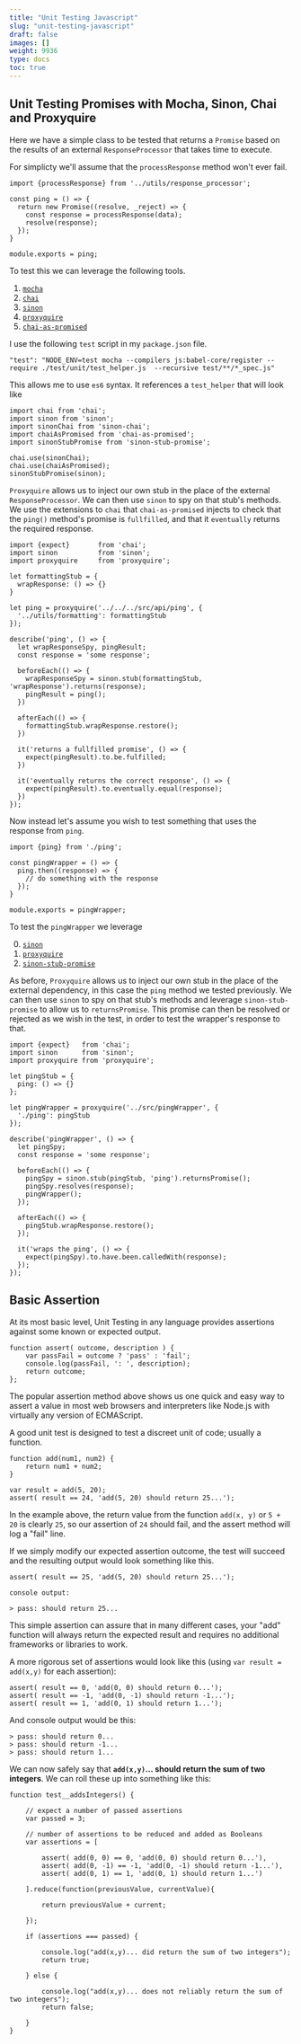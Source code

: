 ```yaml
---
title: "Unit Testing Javascript"
slug: "unit-testing-javascript"
draft: false
images: []
weight: 9936
type: docs
toc: true
---
```


## Unit Testing Promises with Mocha, Sinon, Chai and Proxyquire
Here we have a simple class to be tested that returns a `Promise` based on the results of an external `ResponseProcessor` that takes time to execute.

For simplicty we'll assume that the `processResponse` method won't ever fail.

    import {processResponse} from '../utils/response_processor';

    const ping = () => {
      return new Promise((resolve, _reject) => {
        const response = processResponse(data);
        resolve(response);
      });
    }

    module.exports = ping;

To test this we can leverage the following tools.

1. [`mocha`](https://mochajs.org)
2. [`chai`](http://chaijs.com)
3. [`sinon`](http://sinonjs.org)
4. [`proxyquire`](https://github.com/thlorenz/proxyquire)
5. [`chai-as-promised`](https://github.com/domenic/chai-as-promised)

I use the following `test` script in my `package.json` file.

    "test": "NODE_ENV=test mocha --compilers js:babel-core/register --require ./test/unit/test_helper.js  --recursive test/**/*_spec.js"

This allows me to use `es6` syntax. It references a `test_helper` that will look like

    import chai from 'chai';
    import sinon from 'sinon';
    import sinonChai from 'sinon-chai';
    import chaiAsPromised from 'chai-as-promised';
    import sinonStubPromise from 'sinon-stub-promise';

    chai.use(sinonChai);
    chai.use(chaiAsPromised);
    sinonStubPromise(sinon);

`Proxyquire` allows us to inject our own stub in the place of the external `ResponseProcessor`. We can then use `sinon` to spy on that stub's methods.  We use the extensions to `chai` that `chai-as-promised` injects to check that the `ping()` method's promise is `fullfilled`, and that it `eventually` returns the required response.

    import {expect}       from 'chai';
    import sinon          from 'sinon';
    import proxyquire     from 'proxyquire';

    let formattingStub = {
      wrapResponse: () => {}
    }

    let ping = proxyquire('../../../src/api/ping', {
      '../utils/formatting': formattingStub
    });

    describe('ping', () => {
      let wrapResponseSpy, pingResult;
      const response = 'some response';

      beforeEach(() => {
        wrapResponseSpy = sinon.stub(formattingStub, 'wrapResponse').returns(response);
        pingResult = ping();
      })

      afterEach(() => {
        formattingStub.wrapResponse.restore();
      })

      it('returns a fullfilled promise', () => {
        expect(pingResult).to.be.fulfilled;
      })

      it('eventually returns the correct response', () => {
        expect(pingResult).to.eventually.equal(response);
      })
    });

Now instead let's assume you wish to test something that uses the response from `ping`.

    import {ping} from './ping';

    const pingWrapper = () => {
      ping.then((response) => {
        // do something with the response
      });
    }

    module.exports = pingWrapper;

To test the `pingWrapper` we leverage

0. [`sinon`](http://sinonjs.org)
1. [`proxyquire`](https://github.com/thlorenz/proxyquire)
2. [`sinon-stub-promise`](https://github.com/substantial/sinon-stub-promise)

As before, `Proxyquire` allows us to inject our own stub in the place of the external dependency, in this case the `ping` method we tested previously. We can then use `sinon` to spy on that stub's methods and leverage `sinon-stub-promise` to allow us to `returnsPromise`.  This promise can then be resolved or rejected as we wish in the test, in order to test the wrapper's response to that.

    import {expect}   from 'chai';
    import sinon      from 'sinon';
    import proxyquire from 'proxyquire';

    let pingStub = {
      ping: () => {}
    };

    let pingWrapper = proxyquire('../src/pingWrapper', {
      './ping': pingStub
    });

    describe('pingWrapper', () => {
      let pingSpy;
      const response = 'some response';

      beforeEach(() => {
        pingSpy = sinon.stub(pingStub, 'ping').returnsPromise();
        pingSpy.resolves(response);
        pingWrapper();
      });

      afterEach(() => {
        pingStub.wrapResponse.restore();
      });

      it('wraps the ping', () => {
        expect(pingSpy).to.have.been.calledWith(response);
      });
    });

## Basic Assertion
At its most basic level, Unit Testing in any language provides assertions against some known or expected output.

    function assert( outcome, description ) { 
        var passFail = outcome ? 'pass' : 'fail'; 
        console.log(passFail, ': ', description);
        return outcome;
    };

The popular assertion method above shows us one quick and easy way to assert a value in most web browsers and interpreters like Node.js with virtually any version of ECMAScript.

A good unit test is designed to test a discreet unit of code; usually a function.  

    function add(num1, num2) { 
        return num1 + num2; 
    } 
     
    var result = add(5, 20); 
    assert( result == 24, 'add(5, 20) should return 25...'); 

In the example above, the return value from the function `add(x, y)` or `5 + 20` is clearly `25`, so our assertion of `24` should fail, and the assert method will log a "fail" line. 

If we simply modify our expected assertion outcome, the test will succeed and the resulting output would look something like this. 

    assert( result == 25, 'add(5, 20) should return 25...');

    console output:
    
    > pass: should return 25...

This simple assertion can assure that in many different cases, your "add" function will always return the expected result and requires no additional frameworks or libraries to work.

A more rigorous set of assertions would look like this (using `var result = add(x,y)` for each assertion):

    assert( result == 0, 'add(0, 0) should return 0...');
    assert( result == -1, 'add(0, -1) should return -1...');
    assert( result == 1, 'add(0, 1) should return 1...');

And console output would be this:

    > pass: should return 0...
    > pass: should return -1...
    > pass: should return 1...

We can now safely say that **`add(x,y)`&hellip; should return the sum of two integers**. We can roll these up into something like this:

    function test__addsIntegers() {

        // expect a number of passed assertions
        var passed = 3;
    
        // number of assertions to be reduced and added as Booleans
        var assertions = [

            assert( add(0, 0) == 0, 'add(0, 0) should return 0...'),
            assert( add(0, -1) == -1, 'add(0, -1) should return -1...'),
            assert( add(0, 1) == 1, 'add(0, 1) should return 1...')

        ].reduce(function(previousValue, currentValue){

            return previousValue + current;

        });
    
        if (assertions === passed) {

            console.log("add(x,y)... did return the sum of two integers");
            return true;

        } else {

            console.log("add(x,y)... does not reliably return the sum of two integers");
            return false;

        }
    }

